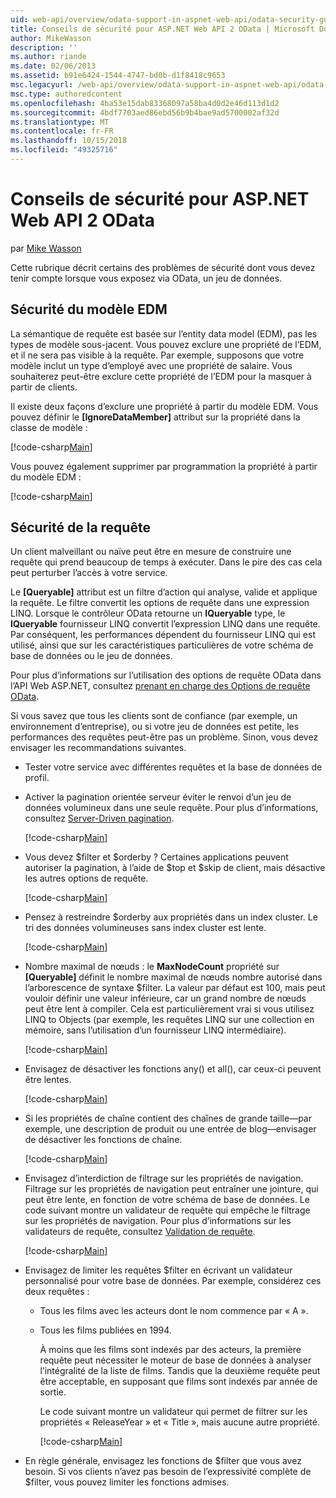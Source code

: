 ```yaml
---
uid: web-api/overview/odata-support-in-aspnet-web-api/odata-security-guidance
title: Conseils de sécurité pour ASP.NET Web API 2 OData | Microsoft Docs
author: MikeWasson
description: ''
ms.author: riande
ms.date: 02/06/2013
ms.assetid: b91e6424-1544-4747-bd0b-d1f8418c9653
msc.legacyurl: /web-api/overview/odata-support-in-aspnet-web-api/odata-security-guidance
msc.type: authoredcontent
ms.openlocfilehash: 4ba53e15dab83368097a58ba4d0d2e46d113d1d2
ms.sourcegitcommit: 4bdf7703aed86ebd56b9b4bae9ad5700002af32d
ms.translationtype: MT
ms.contentlocale: fr-FR
ms.lasthandoff: 10/15/2018
ms.locfileid: "49325716"
---
```

<a name="security-guidance-for-aspnet-web-api-2-odata"></a>Conseils de sécurité pour ASP.NET Web API 2 OData
====================
par [Mike Wasson](https://github.com/MikeWasson)

Cette rubrique décrit certains des problèmes de sécurité dont vous devez tenir compte lorsque vous exposez via OData, un jeu de données.

## <a name="edm-security"></a>Sécurité du modèle EDM

La sémantique de requête est basée sur l’entity data model (EDM), pas les types de modèle sous-jacent. Vous pouvez exclure une propriété de l’EDM, et il ne sera pas visible à la requête. Par exemple, supposons que votre modèle inclut un type d’employé avec une propriété de salaire. Vous souhaiterez peut-être exclure cette propriété de l’EDM pour la masquer à partir de clients.

Il existe deux façons d’exclure une propriété à partir du modèle EDM. Vous pouvez définir le **[IgnoreDataMember]** attribut sur la propriété dans la classe de modèle :

[!code-csharp[Main](odata-security-guidance/samples/sample1.cs)]

Vous pouvez également supprimer par programmation la propriété à partir du modèle EDM :

[!code-csharp[Main](odata-security-guidance/samples/sample2.cs)]

## <a name="query-security"></a>Sécurité de la requête

Un client malveillant ou naïve peut être en mesure de construire une requête qui prend beaucoup de temps à exécuter. Dans le pire des cas cela peut perturber l’accès à votre service.

Le **[Queryable]** attribut est un filtre d’action qui analyse, valide et applique la requête. Le filtre convertit les options de requête dans une expression LINQ. Lorsque le contrôleur OData retourne un **IQueryable** type, le **IQueryable** fournisseur LINQ convertit l’expression LINQ dans une requête. Par conséquent, les performances dépendent du fournisseur LINQ qui est utilisé, ainsi que sur les caractéristiques particulières de votre schéma de base de données ou le jeu de données.

Pour plus d’informations sur l’utilisation des options de requête OData dans l’API Web ASP.NET, consultez [prenant en charge des Options de requête OData](supporting-odata-query-options.md).

Si vous savez que tous les clients sont de confiance (par exemple, un environnement d’entreprise), ou si votre jeu de données est petite, les performances des requêtes peut-être pas un problème. Sinon, vous devez envisager les recommandations suivantes.

- Tester votre service avec différentes requêtes et la base de données de profil.
- Activer la pagination orientée serveur éviter le renvoi d’un jeu de données volumineux dans une seule requête. Pour plus d’informations, consultez [Server-Driven pagination](supporting-odata-query-options.md#server-paging). 

    [!code-csharp[Main](odata-security-guidance/samples/sample3.cs)]
- Vous devez $filter et $orderby ? Certaines applications peuvent autoriser la pagination, à l’aide de $top et $skip de client, mais désactive les autres options de requête. 

    [!code-csharp[Main](odata-security-guidance/samples/sample4.cs)]
- Pensez à restreindre $orderby aux propriétés dans un index cluster. Le tri des données volumineuses sans index cluster est lente. 

    [!code-csharp[Main](odata-security-guidance/samples/sample5.cs)]
- Nombre maximal de nœuds : le **MaxNodeCount** propriété sur **[Queryable]** définit le nombre maximal de nœuds nombre autorisé dans l’arborescence de syntaxe $filter. La valeur par défaut est 100, mais peut vouloir définir une valeur inférieure, car un grand nombre de nœuds peut être lent à compiler. Cela est particulièrement vrai si vous utilisez LINQ to Objects (par exemple, les requêtes LINQ sur une collection en mémoire, sans l’utilisation d’un fournisseur LINQ intermédiaire). 

    [!code-csharp[Main](odata-security-guidance/samples/sample6.cs)]
- Envisagez de désactiver les fonctions any() et all(), car ceux-ci peuvent être lentes. 

    [!code-csharp[Main](odata-security-guidance/samples/sample7.cs)]
- Si les propriétés de chaîne contient des chaînes de grande taille&#8212;par exemple, une description de produit ou une entrée de blog&#8212;envisager de désactiver les fonctions de chaîne. 

    [!code-csharp[Main](odata-security-guidance/samples/sample8.cs)]
- Envisagez d’interdiction de filtrage sur les propriétés de navigation. Filtrage sur les propriétés de navigation peut entraîner une jointure, qui peut être lente, en fonction de votre schéma de base de données. Le code suivant montre un validateur de requête qui empêche le filtrage sur les propriétés de navigation. Pour plus d’informations sur les validateurs de requête, consultez [Validation de requête](supporting-odata-query-options.md#query-validation). 

    [!code-csharp[Main](odata-security-guidance/samples/sample9.cs)]
- Envisagez de limiter les requêtes $filter en écrivant un validateur personnalisé pour votre base de données. Par exemple, considérez ces deux requêtes : 

  - Tous les films avec les acteurs dont le nom commence par « A ».
  - Tous les films publiées en 1994.

    À moins que les films sont indexés par des acteurs, la première requête peut nécessiter le moteur de base de données à analyser l’intégralité de la liste de films. Tandis que la deuxième requête peut être acceptable, en supposant que films sont indexés par année de sortie.

    Le code suivant montre un validateur qui permet de filtrer sur les propriétés « ReleaseYear » et « Title », mais aucune autre propriété.

    [!code-csharp[Main](odata-security-guidance/samples/sample10.cs)]
- En règle générale, envisagez les fonctions de $filter que vous avez besoin. Si vos clients n’avez pas besoin de l’expressivité complète de $filter, vous pouvez limiter les fonctions admises.

